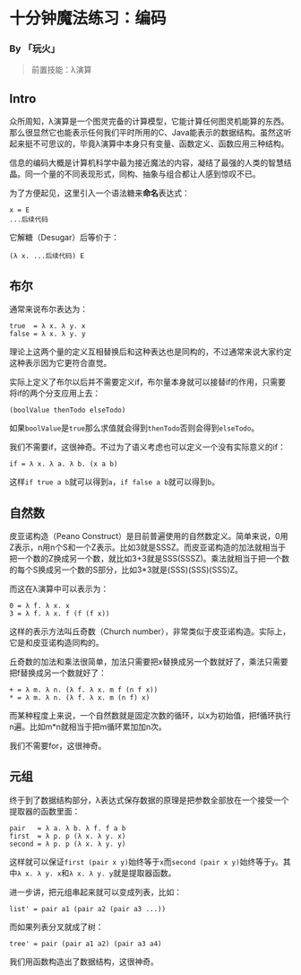 # 十分钟魔法练习：编码

### By 「玩火」

> 前置技能：λ演算

## Intro

众所周知，λ演算是一个图灵完备的计算模型，它能计算任何图灵机能算的东西。那么很显然它也能表示任何我们平时所用的C、Java能表示的数据结构。虽然这听起来挺不可思议的，毕竟λ演算中本身只有变量、函数定义、函数应用三种结构。

信息的编码大概是计算机科学中最为接近魔法的内容，凝结了最强的人类的智慧结晶。同一个量的不同表现形式，同构、抽象与组合都让人感到惊叹不已。

为了方便起见，这里引入一个语法糖来**命名**表达式：

```
x = E
...后续代码
```

它解糖（Desugar）后等价于：

```
(λ x. ...后续代码) E
```

## 布尔

通常来说布尔表达为：

```
true  = λ x. λ y. x
false = λ x. λ y. y
```

理论上这两个量的定义互相替换后和这种表达也是同构的，不过通常来说大家约定这种表示因为它更符合直觉。

实际上定义了布尔以后并不需要定义if，布尔量本身就可以接替if的作用，只需要将if的两个分支应用上去：

```
(boolValue thenTodo elseTodo)
```

如果`boolValue`是`true`那么求值就会得到`thenTodo`否则会得到`elseTodo`。

我们不需要if，这很神奇。不过为了语义考虑也可以定义一个没有实际意义的if：

```
if = λ x. λ a. λ b. (x a b)
```

这样`if true a b`就可以得到`a`，`if false a b`就可以得到`b`。

## 自然数

皮亚诺构造（Peano Construct）是目前普遍使用的自然数定义。简单来说，0用Z表示，n用n个S和一个Z表示。比如3就是SSSZ。而皮亚诺构造的加法就相当于把一个数的Z换成另一个数，就比如3+3就是SSS(SSSZ)。乘法就相当于把一个数的每个S换成另一个数的S部分，比如3*3就是(SSS)(SSS)(SSS)Z。

而这在λ演算中可以表示为：

```
0 = λ f. λ x. x
3 = λ f. λ x. f (f (f x))
```

这样的表示方法叫丘奇数（Church number），非常类似于皮亚诺构造。实际上，它是和皮亚诺构造同构的。

丘奇数的加法和乘法很简单，加法只需要把x替换成另一个数就好了，乘法只需要把f替换成另一个数就好了：

```
+ = λ m. λ n. (λ f. λ x. m f (n f x))
* = λ m. λ n. (λ f. λ x. m (n f) x)
```

而某种程度上来说，一个自然数就是固定次数的循环，以x为初始值，把f循环执行n遍。比如m*n就相当于把m循环累加加n次。

我们不需要for，这很神奇。

## 元组

终于到了数据结构部分，λ表达式保存数据的原理是把参数全部放在一个接受一个提取器的函数里面：

```
pair   = λ a. λ b. λ f. f a b
first  = λ p. p (λ x. λ y. x)
second = λ p. p (λ x. λ y. y)
```

这样就可以保证`first (pair x y)`始终等于`x`而`second (pair x y)`始终等于`y`。其中`λ x. λ y. x`和`λ x. λ y. y`就是提取器函数。

进一步讲，把元组串起来就可以变成列表，比如：

```
list' = pair a1 (pair a2 (pair a3 ...))
```

而如果列表分叉就成了树：

```
tree' = pair (pair a1 a2) (pair a3 a4)
```

我们用函数构造出了数据结构，这很神奇。